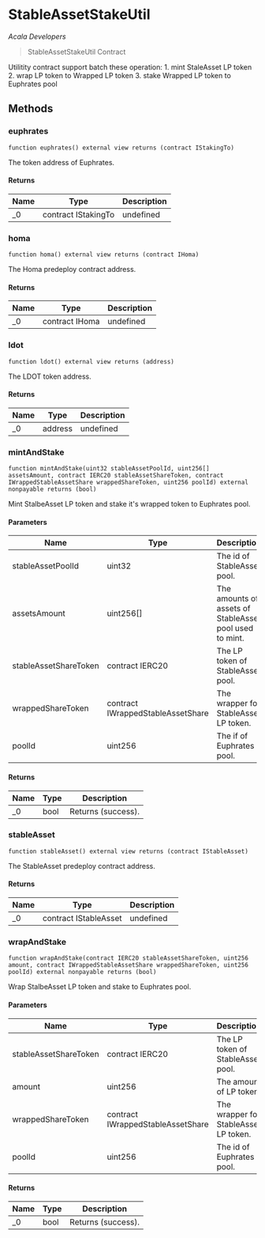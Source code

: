 # StableAssetStakeUtil

*Acala Developers*

> StableAssetStakeUtil Contract

Utilitity contract support batch these operation: 1. mint StaleAsset LP token 2. wrap LP token to Wrapped LP token 3. stake Wrapped LP token to Euphrates pool



## Methods

### euphrates

```solidity
function euphrates() external view returns (contract IStakingTo)
```

The token address of Euphrates.




#### Returns

| Name | Type | Description |
|---|---|---|
| _0 | contract IStakingTo | undefined |

### homa

```solidity
function homa() external view returns (contract IHoma)
```

The Homa predeploy contract address.




#### Returns

| Name | Type | Description |
|---|---|---|
| _0 | contract IHoma | undefined |

### ldot

```solidity
function ldot() external view returns (address)
```

The LDOT token address.




#### Returns

| Name | Type | Description |
|---|---|---|
| _0 | address | undefined |

### mintAndStake

```solidity
function mintAndStake(uint32 stableAssetPoolId, uint256[] assetsAmount, contract IERC20 stableAssetShareToken, contract IWrappedStableAssetShare wrappedShareToken, uint256 poolId) external nonpayable returns (bool)
```

Mint StalbeAsset LP token and stake it&#39;s wrapped token to Euphrates pool.



#### Parameters

| Name | Type | Description |
|---|---|---|
| stableAssetPoolId | uint32 | The id of StableAsset pool. |
| assetsAmount | uint256[] | The amounts of assets of StableAsset pool used to mint. |
| stableAssetShareToken | contract IERC20 | The LP token of StableAsset pool. |
| wrappedShareToken | contract IWrappedStableAssetShare | The wrapper for StableAsset LP token. |
| poolId | uint256 | The if of Euphrates pool. |

#### Returns

| Name | Type | Description |
|---|---|---|
| _0 | bool | Returns (success). |

### stableAsset

```solidity
function stableAsset() external view returns (contract IStableAsset)
```

The StableAsset predeploy contract address.




#### Returns

| Name | Type | Description |
|---|---|---|
| _0 | contract IStableAsset | undefined |

### wrapAndStake

```solidity
function wrapAndStake(contract IERC20 stableAssetShareToken, uint256 amount, contract IWrappedStableAssetShare wrappedShareToken, uint256 poolId) external nonpayable returns (bool)
```

Wrap StalbeAsset LP token and stake to Euphrates pool.



#### Parameters

| Name | Type | Description |
|---|---|---|
| stableAssetShareToken | contract IERC20 | The LP token of StableAsset pool. |
| amount | uint256 | The amount of LP token. |
| wrappedShareToken | contract IWrappedStableAssetShare | The wrapper for StableAsset LP token. |
| poolId | uint256 | The id of Euphrates pool. |

#### Returns

| Name | Type | Description |
|---|---|---|
| _0 | bool | Returns (success). |




